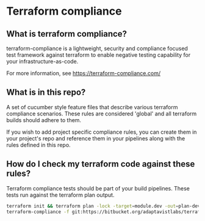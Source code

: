 # Terraform compliance

## What is terraform compliance?

terraform-compliance is a lightweight, security and compliance focused test framework against terraform to enable 
negative testing capability for your infrastructure-as-code.

For more information, see https://terraform-compliance.com/

## What is in this repo?

A set of cucumber style feature files that describe various terraform compliance scenarios. 
These rules are considered 'global' and all terraform builds should adhere to them.

If you wish to add project specific compliance rules, you can create them in your project's repo and reference them 
in your pipelines along with the rules defined in this repo.

## How do I check my terraform code against these rules?

Terraform compliance tests should be part of your build pipelines. 
These tests run against the terraform plan output. 

```bash
terraform init && terraform plan -lock -target=module.dev -out=plan-dev.out
terraform-compliance -f git:https://bitbucket.org/adaptavistlabs/terraform-compliance.git -p plan-dev.out
```   